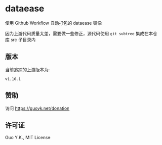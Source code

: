 # dataease

使用 Github Workflow 自动打包的 dataease 镜像

因为上游代码质量太差，需要做一些修正，源代码使用 `git subtree` 集成在本仓库 src 子目录内

## 版本

当前追踪的上游版本为:

```
v1.16.1
```

## 赞助

访问 <https://guoyk.net/donation>

## 许可证

Guo Y.K., MIT License
